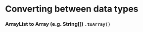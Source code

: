 # Converting between data types

### ArrayList to Array (e.g. String[]) `.toArray()`
```String frnames[]=friendsnames.toArray(new String[friendsnames.size()]);
```
